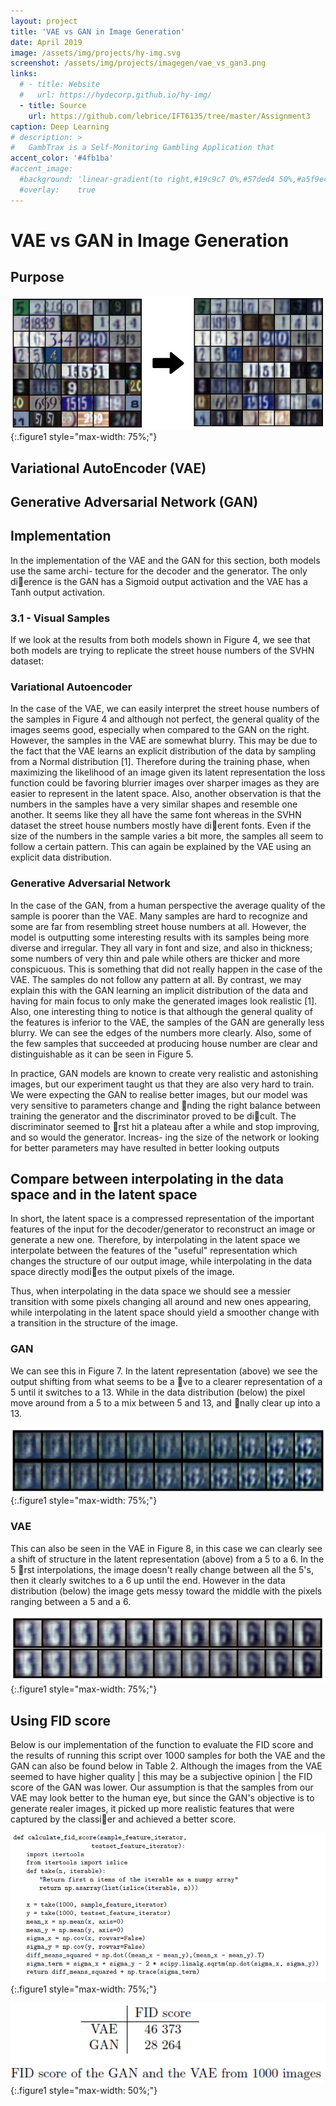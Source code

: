 ```yaml
---
layout: project
title: 'VAE vs GAN in Image Generation'
date: April 2019
image: /assets/img/projects/hy-img.svg
screenshot: /assets/img/projects/imagegen/vae_vs_gan3.png
links:
  # - title: Website
  #   url: https://hydecorp.github.io/hy-img/
  - title: Source
    url: https://github.com/lebrice/IFT6135/tree/master/Assignment3
caption: Deep Learning
# description: >
#   GambTrax is a Self-Monitoring Gambling Application that 
accent_color: '#4fb1ba'
#accent_image:
  #background: 'linear-gradient(to right,#19c9c7 0%,#57ded4 50%,#a5f9e4 100%)'
  #overlay:    true
---
```


# VAE vs GAN in Image Generation

## Purpose


![](/assets/img/projects/imagegen/original.png){:.figure1 style="max-width: 75%;"} 


## Variational AutoEncoder (VAE)

## Generative Adversarial Network (GAN) 

## Implementation

In the implementation of the VAE and the GAN for this section, both models use the same archi-
tecture for the decoder and the generator. The only dierence is the GAN has a Sigmoid output
activation and the VAE has a Tanh output activation.


### 3.1 - Visual Samples
If we look at the results from both models shown in Figure 4, we see that both models are trying
to replicate the street house numbers of the SVHN dataset:

### Variational Autoencoder
In the case of the VAE, we can easily interpret the street house numbers of the samples in Figure 4
and although not perfect, the general quality of the images seems good, especially when compared
to the GAN on the right. However, the samples in the VAE are somewhat blurry. This may
be due to the fact that the VAE learns an explicit distribution of the data by sampling from a
Normal distribution [1]. Therefore during the training phase, when maximizing the likelihood of
an image given its latent representation the loss function could be favoring blurrier images over
sharper images as they are easier to represent in the latent space. Also, another observation is that
the numbers in the samples have a very similar shapes and resemble one another. It seems like
they all have the same font whereas in the SVHN dataset the street house numbers mostly have
dierent fonts. Even if the size of the numbers in the sample varies a bit more, the samples all
seem to follow a certain pattern. This can again be explained by the VAE using an explicit data
distribution.

### Generative Adversarial Network
In the case of the GAN, from a human perspective the average quality of the sample is poorer
than the VAE. Many samples are hard to recognize and some are far from resembling street house
numbers at all. However, the model is outputting some interesting results with its samples being
more diverse and irregular. They all vary in font and size, and also in thickness; some numbers of
very thin and pale while others are thicker and more conspicuous. This is something that did not
really happen in the case of the VAE. The samples do not follow any pattern at all. By contrast, we
may explain this with the GAN learning an implicit distribution of the data and having for main
focus to only make the generated images look realistic [1]. Also, one interesting thing to notice is
that although the general quality of the features is inferior to the VAE, the samples of the GAN
are generally less blurry. We can see the edges of the numbers more clearly. Also, some of the few
samples that succeeded at producing house number are clear and distinguishable as it can be seen
in Figure 5.  

In practice, GAN models are known to create very realistic and astonishing images, but our
experiment taught us that they are also very hard to train. We were expecting the GAN to realise
better images, but our model was very sensitive to parameters change and nding the right balance
between training the generator and the discriminator proved to be dicult. The discriminator
seemed to rst hit a plateau after a while and stop improving, and so would the generator. Increas-
ing the size of the network or looking for better parameters may have resulted in better looking outputs


## Compare between interpolating in the data space and in the latent space

In short, the latent space is a compressed representation of the important features of the input for
the decoder/generator to reconstruct an image or generate a new one. Therefore, by interpolating
in the latent space we interpolate between the features of the "useful" representation which changes
the structure of our output image, while interpolating in the data space directly modies the output
pixels of the image.  

Thus, when interpolating in the data space we should see a messier transition with some pixels
changing all around and new ones appearing, while interpolating in the latent space should yield a
smoother change with a transition in the structure of the image.

### GAN

We can see this in Figure 7. In the latent representation (above) we see the output shifting from
what seems to be a ve to a clearer representation of a 5 until it switches to a 13. While in the
data distribution (below) the pixel move around from a 5 to a mix between 5 and 13, and nally
clear up into a 13.

![](/assets/img/projects/imagegen/interpolation_GAN.png){:.figure1 style="max-width: 75%;"}

### VAE

This can also be seen in the VAE in Figure 8, in this case we can clearly see a shift of structure in
the latent representation (above) from a 5 to a 6. In the 5 rst interpolations, the image doesn't
really change between all the 5's, then it clearly switches to a 6 up until the end. However in the
data distribution (below) the image gets messy toward the middle with the pixels ranging between
a 5 and a 6.

![](/assets/img/projects/imagegen/interpolation_VAE.png){:.figure1 style="max-width: 75%;"}

## Using FID score

Below is our implementation of the function to evaluate the FID score and the results of running
this script over 1000 samples for both the VAE and the GAN can also be found below in Table
2. Although the images from the VAE seemed to have higher quality | this may be a subjective
opinion | the FID score of the GAN was lower. Our assumption is that the samples from our VAE
may look better to the human eye, but since the GAN's objective is to generate realer images, it
picked up more realistic features that were captured by the classier and achieved a better score.

![](/assets/img/projects/imagegen/fid_impl.png){:.figure1 style="max-width: 75%;"} 

![](/assets/img/projects/imagegen/fid_score.png){:.figure1 style="max-width: 50%;"} 